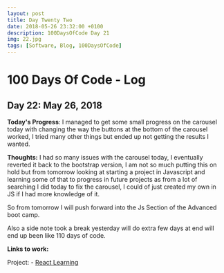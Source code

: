 ```yaml
---
layout: post
title: Day Twenty Two
date: 2018-05-26 23:32:00 +0100
description: 100DaysOfCode Day 21
img: 22.jpg
tags: [Software, Blog, 100DaysOfCode]
---
```

# 100 Days Of Code - Log

## Day 22: May 26, 2018

**Today's Progress**: I managed to get some small progress on the carousel today with changing the way the buttons at the bottom of the carousel worked, I tried many other things but ended up not getting the results I wanted.

**Thoughts:** I had so many issues with the carousel today, I eventually reverted it back to the bootstrap version, I am not so much putting this on hold but from tomorrow looking at starting a project in Javascript and learning some of that to progress in future projects as from a lot of searching I did today to fix the carousel, I could of just created my own in JS if I had more knowledge of it.

So from tomorrow I will push forward into the Js Section of the Advanced boot camp.

Also a side note took a break yesterday will do extra few days at end will end up been like 110 days of code.

**Links to work:**

Project: -
[React Learning](https://github.com/NathanScott85/react-learning)